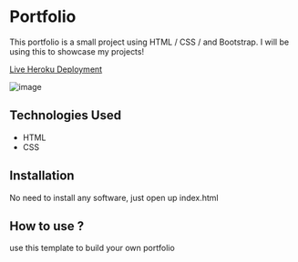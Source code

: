 # Portfolio

This portfolio is a small project using HTML / CSS / and Bootstrap. I will be using this to showcase my projects!

[Live Heroku Deployment](https://portfolio-deming.herokuapp.com)

![image](https://user-images.githubusercontent.com/98836595/156066345-1e8d74e5-dc22-45c7-b2db-edb882501f18.png)

## Technologies Used

* HTML
* CSS

## Installation

No need to install any software, just open up index.html

## How to use ?

use this template to build your own portfolio
